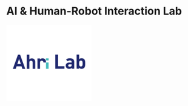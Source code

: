 # AI & Human-Robot Interaction Lab

<img src="./profile/images/ahrilab_logo_white_bg.png" alt="ahrilab_logo_white_bg" style="zoom:22%;" />


